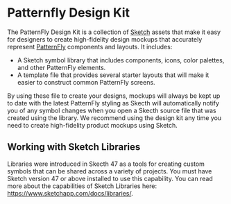 # Patternfly Design Kit

The PatternFly Design Kit is a collection of [Sketch](https://www.sketchapp.com/) assets that make it easy for designers to create high-fidelity design mockups that accurately represent [PatternFly](http://patternfly.org) components and layouts. It includes:

* A Sketch symbol library that includes components, icons, color palettes, and other PatternFly elements.
* A template file that provides several starter layouts that will make it easier to construct common PatternFly screens.

By using these file to create your designs, mockups will always be kept up to date with the latest PatternFly styling as Skecth will automatically notify you of any symbol changes when you open a Skecth source file that was created using the library. We recommend using the design kit any time you need to create high-fidelity product mockups using Sketch. 

## Working with Sketch Libraries
Libraries were introduced in Skecth 47 as a tools for creating custom symbols that can be shared across a variety of projects. You must have Sketch version 47 or above installed to use this capability. You can read more about the capabilities of Sketch Libraries here: https://www.sketchapp.com/docs/libraries/.

